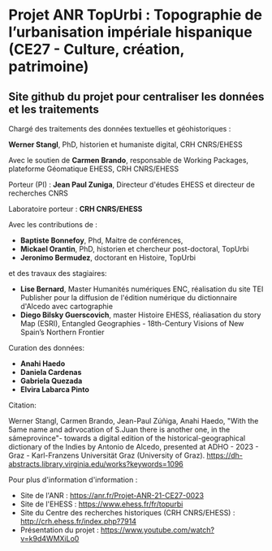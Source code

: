 # Projet ANR TopUrbi : Topographie de l’urbanisation impériale hispanique (CE27 - Culture, création, patrimoine)

## Site github du projet pour centraliser les données et les traitements

Chargé des traitements des données textuelles et géohistoriques : 

**Werner Stangl**, PhD, historien et humaniste digital, CRH CNRS/EHESS

Avec le soutien de **Carmen Brando**, responsable de Working Packages, plateforme Géomatique EHESS, CRH CNRS/EHESS

Porteur (PI) : **Jean Paul Zuniga**, Directeur d'études EHESS et directeur de recherches CNRS

Laboratoire porteur : **CRH CNRS/EHESS**

Avec les contributions de : 
- **Baptiste Bonnefoy**, Phd, Maitre de conférences,  
- **Mickael Orantin**, PhD, historien et chercheur post-doctoral, TopUrbi
- **Jeronimo Bermudez**, doctorant en Histoire, TopUrbi

et des travaux des stagiaires:
- **Lise Bernard**, Master Humanités numériques ENC, réalisation du site TEI Publisher pour la diffusion de l'édition numérique du dictionnaire d'Alcedo avec cartographie
- **Diego Bilsky Guerscovich**, master Histoire EHESS, réaliasation du story Map (ESRI), Entangled Geographies - 18th-Century Visions of New Spain’s Northern Frontier
  
Curation des données:
- **Anahi Haedo**
- **Daniela Cardenas** 
- **Gabriela Quezada**
- **Elvira Labarca Pinto**
  
Citation:

Werner Stangl, Carmen Brando, Jean-Paul Zúñiga, Anahi Haedo, "With the 5ame name and adrvocation of S.Juan there is another one, in the sámeprovince"- towards a digital edition of the historical-geographical dictionary of the Indies by Antonio de Alcedo, presented at ADHO - 2023 - Graz - Karl-Franzens Universität Graz (University of Graz). https://dh-abstracts.library.virginia.edu/works?keywords=1096 

Pour plus d'information d'information : 
- Site de l'ANR : https://anr.fr/Projet-ANR-21-CE27-0023
- Site de l'EHESS : https://www.ehess.fr/fr/topurbi 
- Site du Centre des recherches historiques (CRH CNRS/EHESS) : http://crh.ehess.fr/index.php?7914 
- Présentation du projet : https://www.youtube.com/watch?v=k9d4WMXiLo0 
